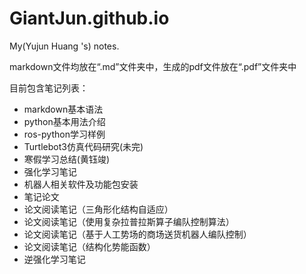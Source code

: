 # GiantJun.github.io
My(Yujun Huang 's) notes.

markdown文件均放在“.md”文件夹中，生成的pdf文件放在“.pdf”文件夹中

目前包含笔记列表：
+ markdown基本语法
+ python基本用法介绍
+ ros-python学习样例
+ Turtlebot3仿真代码研究(未完)
+ 寒假学习总结(黄钰竣)
+ 强化学习笔记
+ 机器人相关软件及功能包安装
+ 笔记论文
+ 论文阅读笔记（三角形化结构自适应）
+ 论文阅读笔记（使用复杂拉普拉斯算子编队控制算法）
+ 论文阅读笔记（基于人工势场的商场送货机器人编队控制）
+ 论文阅读笔记（结构化势能函数）
+ 逆强化学习笔记
